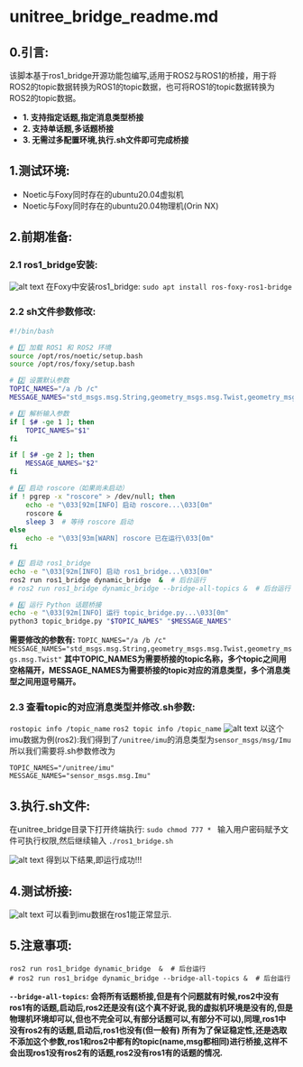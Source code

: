 # unitree_bridge_readme.md    

## 0.引言:
该脚本基于ros1_bridge开源功能包编写,适用于ROS2与ROS1的桥接，用于将ROS2的topic数据转换为ROS1的topic数据，也可将ROS1的topic数据转换为ROS2的topic数据。


- **1. 支持指定话题,指定消息类型桥接**
- **2. 支持单话题,多话题桥接**
- **3. 无需过多配置环境,执行.sh文件即可完成桥接**


## 1.测试环境:
-    Noetic与Foxy同时存在的ubuntu20.04虚拟机
-    Noetic与Foxy同时存在的ubuntu20.04物理机(Orin NX)

## 2.前期准备:

### 2.1 ros1_bridge安装:
![alt text](image-18.png)
在Foxy中安装ros1_bridge:
`sudo apt install ros-foxy-ros1-bridge`


### 2.2 sh文件参数修改:

```sh
#!/bin/bash

# 1️⃣ 加载 ROS1 和 ROS2 环境
source /opt/ros/noetic/setup.bash
source /opt/ros/foxy/setup.bash

# 2️⃣ 设置默认参数
TOPIC_NAMES="/a /b /c"
MESSAGE_NAMES="std_msgs.msg.String,geometry_msgs.msg.Twist,geometry_msgs.msg.Twist"

# 3️⃣ 解析输入参数
if [ $# -ge 1 ]; then
    TOPIC_NAMES="$1"
fi

if [ $# -ge 2 ]; then
    MESSAGE_NAMES="$2"
fi

# 4️⃣ 启动 roscore（如果尚未启动）
if ! pgrep -x "roscore" > /dev/null; then
    echo -e "\033[92m[INFO] 启动 roscore...\033[0m"
    roscore & 
    sleep 3  # 等待 roscore 启动
else
    echo -e "\033[93m[WARN] roscore 已在运行\033[0m"
fi

# 5️⃣ 启动 ros1_bridge
echo -e "\033[92m[INFO] 启动 ros1_bridge...\033[0m"
ros2 run ros1_bridge dynamic_bridge  &  # 后台运行
# ros2 run ros1_bridge dynamic_bridge --bridge-all-topics &  # 后台运行

# 6️⃣ 运行 Python 话题桥接
echo -e "\033[92m[INFO] 运行 topic_bridge.py...\033[0m"
python3 topic_bridge.py "$TOPIC_NAMES" "$MESSAGE_NAMES"
```
**需要修改的参数有:**
`TOPIC_NAMES="/a /b /c"`
`MESSAGE_NAMES="std_msgs.msg.String,geometry_msgs.msg.Twist,geometry_msgs.msg.Twist"`
**其中TOPIC_NAMES为需要桥接的topic名称，多个topic之间用空格隔开，MESSAGE_NAMES为需要桥接的topic对应的消息类型，多个消息类型之间用逗号隔开。**
### 2.3 查看topic的对应消息类型并修改.sh参数:
`rostopic info /topic_name`
`ros2 topic info /topic_name`
![alt text](image-19.png)
以这个imu数据为例(ros2):我们得到了`/unitree/imu`的消息类型为`sensor_msgs/msg/Imu`
所以我们需要将.sh参数修改为
```
TOPIC_NAMES="/unitree/imu"
MESSAGE_NAMES="sensor_msgs.msg.Imu"
```

## 3.执行.sh文件:
在unitree_bridge目录下打开终端执行:
`sudo chmod 777 * `
输入用户密码赋予文件可执行权限,然后继续输入
`./ros1_bridge.sh`

![alt text](image-20.png)
得到以下结果,即运行成功!!!

## 4.测试桥接:
   
![alt text](<Screenshot from 2025-03-14 14-33-57.png>)
可以看到imu数据在ros1能正常显示.

## 5.注意事项:
```
ros2 run ros1_bridge dynamic_bridge  &  # 后台运行
# ros2 run ros1_bridge dynamic_bridge --bridge-all-topics &  # 后台运行
```
**`--bridge-all-topics`:
会将所有话题桥接,但是有个问题就有时候,ros2中没有ros1有的话题,启动后,ros2还是没有(这个真不好说,我的虚拟机环境是没有的,但是物理机环境却可以,但也不完全可以,有部分话题可以,有部分不可以),同理,ros1中没有ros2有的话题,启动后,ros1也没有(但一般有)
所有为了保证稳定性,还是选取不添加这个参数,ros1和ros2中都有的topic(name,msg都相同)进行桥接,这样不会出现ros1没有ros2有的话题,ros2没有ros1有的话题的情况.**


